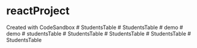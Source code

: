 # reactProject
Created with CodeSandbox
#   S t u d e n t s T a b l e  
 #   S t u d e n t s T a b l e  
 #   d e m o  
 #   d e m o  
 #   s t u d e n t s T a b l e  
 #   S t u d e n t s T a b l e  
 #   S t u d e n t s T a b l e  
 #   S t u d e n t s T a b l e  
 #   S t u d e n t s T a b l e  
 